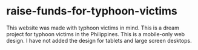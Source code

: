 # raise-funds-for-typhoon-victims
This website was made with typhoon victims in mind. This is a dream project for typhoon victims in the Philippines. This is a mobile-only web design. I have not added the design for tablets and large screen desktops. 
